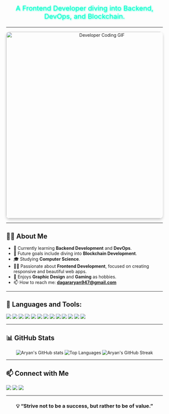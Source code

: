 <!-- Moving Name with Color Animation -->
<div align="center">
  <h1>
    <a href="" style="text-decoration:none; color:#FFCC00; font-size:48px; font-weight: bold;">
      <span style="display:inline-block; animation:slide 5s infinite; background: linear-gradient(270deg, #ffcc00, #ff66cc, #66ccff); background-size: 400% 400%; color: white; -webkit-background-clip: text; -webkit-text-fill-color: transparent;">Hi, I'm Aryan Dagar!</span>
    </a>
  </h1>
  <style>
    @keyframes slide {
      0% { transform: translateX(-200%); }
      50% { transform: translateX(0%); }
      100% { transform: translateX(200%); }
    }
  </style>

  <!-- Enhanced Description Line -->
  <p style="font-size: 22px; color:#00FFCC; text-shadow: 1px 1px 4px #00FFCC;">
    A Frontend Developer diving into Backend, DevOps, and Blockchain.
  </p>
</div>

---

<div align="center">
  <!-- More attractive animated image -->
  <img src="https://media.giphy.com/media/f3iwJFOVOwuy7K6FFw/giphy.gif" alt="Developer Coding GIF" width="600px" style="border-radius: 10px; box-shadow: 0 4px 8px rgba(0, 0, 0, 0.2);"/>
</div>

---

## 🙋‍♂️ About Me
- 🌱 Currently learning **Backend Development** and **DevOps**.
- 🚀 Future goals include diving into **Blockchain Development**.
- 🎓 Studying **Computer Science**.
- 👨‍💻 Passionate about **Frontend Development**, focused on creating responsive and beautiful web apps.
- 🎨 Enjoys **Graphic Design** and **Gaming** as hobbies.
- 📫 How to reach me: **dagararyan947@gmail.com**

---

## 🚀 Languages and Tools:
<p align="left">
  <img src="https://img.shields.io/badge/-JavaScript-F7DF1E?style=flat&logo=javascript&logoColor=white"/> 
  <img src="https://img.shields.io/badge/-HTML-E34F26?style=flat&logo=html5&logoColor=white"/>
  <img src="https://img.shields.io/badge/-CSS-1572B6?style=flat&logo=css3&logoColor=white"/>
  <img src="https://img.shields.io/badge/-React-61DAFB?style=flat&logo=react&logoColor=black"/>
  <img src="https://img.shields.io/badge/-Next.js-000000?style=flat&logo=next.js&logoColor=white"/>
  <img src="https://img.shields.io/badge/-Node.js-339933?style=flat&logo=nodedotjs&logoColor=white"/>
  <img src="https://img.shields.io/badge/-Docker-2496ED?style=flat&logo=docker&logoColor=white"/>
  <img src="https://img.shields.io/badge/-Kubernetes-326CE5?style=flat&logo=kubernetes&logoColor=white"/>
  <img src="https://img.shields.io/badge/-MongoDB-47A248?style=flat&logo=mongodb&logoColor=white"/>
  <img src="https://img.shields.io/badge/-PostgreSQL-336791?style=flat&logo=postgresql&logoColor=white"/>
  <img src="https://img.shields.io/badge/-Git-F05032?style=flat&logo=git&logoColor=white"/>
  <img src="https://img.shields.io/badge/-GitHub-181717?style=flat&logo=github&logoColor=white"/>
  <img src="https://img.shields.io/badge/-VSCode-007ACC?style=flat&logo=visual-studio-code&logoColor=white"/>
</p>

---

## 📊 GitHub Stats

<p align="center">
  <!-- GitHub Stats -->
  <img src="https://github-readme-stats.vercel.app/api?username=aryan007-bot&show_icons=true&theme=tokyonight" alt="Aryan's GitHub stats" />
  
  <!-- Top Languages -->
  <img src="https://github-readme-stats.vercel.app/api/top-langs/?username=aryan007-bot&layout=compact&theme=tokyonight" alt="Top Languages" />
  
  <!-- GitHub Streak -->
  <img src="https://github-readme-streak-stats.herokuapp.com/?user=aryan007-bot&theme=tokyonight" alt="Aryan's GitHub Streak" />
</p>

---

## 📫 Connect with Me
<p align="left">
  <a href="mailto:dagararyan947@gmail.com"><img src="https://img.shields.io/badge/Email-D14836?style=flat&logo=gmail&logoColor=white"/></a>
  <a href="https://www.linkedin.com/in/aryan-dagar-5b7a761b1/"><img src="https://img.shields.io/badge/LinkedIn-0077B5?style=flat&logo=linkedin&logoColor=white"/></a>
  <a href="https://www.instagram.com/yourusername/"><img src="https://img.shields.io/badge/Instagram-E4405F?style=flat&logo=instagram&logoColor=white"/></a>
</p>

---

<div align="center">
  <h3>💡 “Strive not to be a success, but rather to be of value.”</h3>
</div>

